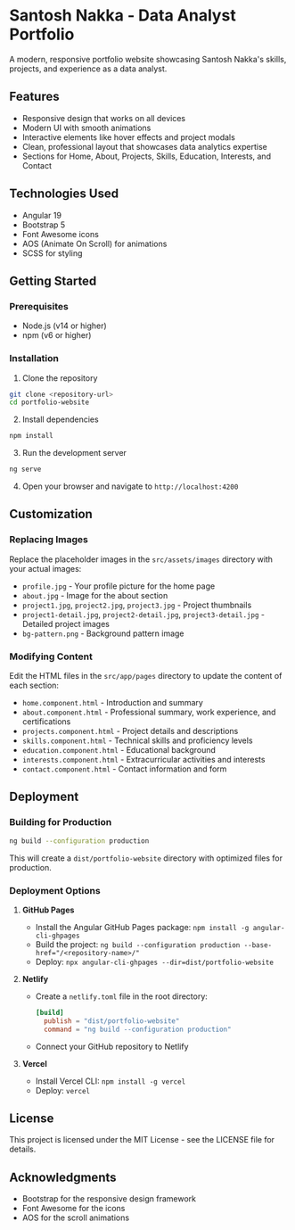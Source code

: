 # Santosh Nakka - Data Analyst Portfolio

A modern, responsive portfolio website showcasing Santosh Nakka's skills, projects, and experience as a data analyst.

## Features

- Responsive design that works on all devices
- Modern UI with smooth animations
- Interactive elements like hover effects and project modals
- Clean, professional layout that showcases data analytics expertise
- Sections for Home, About, Projects, Skills, Education, Interests, and Contact

## Technologies Used

- Angular 19
- Bootstrap 5
- Font Awesome icons
- AOS (Animate On Scroll) for animations
- SCSS for styling

## Getting Started

### Prerequisites

- Node.js (v14 or higher)
- npm (v6 or higher)

### Installation

1. Clone the repository
```bash
git clone <repository-url>
cd portfolio-website
```

2. Install dependencies
```bash
npm install
```

3. Run the development server
```bash
ng serve
```

4. Open your browser and navigate to `http://localhost:4200`

## Customization

### Replacing Images

Replace the placeholder images in the `src/assets/images` directory with your actual images:

- `profile.jpg` - Your profile picture for the home page
- `about.jpg` - Image for the about section
- `project1.jpg`, `project2.jpg`, `project3.jpg` - Project thumbnails
- `project1-detail.jpg`, `project2-detail.jpg`, `project3-detail.jpg` - Detailed project images
- `bg-pattern.png` - Background pattern image

### Modifying Content

Edit the HTML files in the `src/app/pages` directory to update the content of each section:

- `home.component.html` - Introduction and summary
- `about.component.html` - Professional summary, work experience, and certifications
- `projects.component.html` - Project details and descriptions
- `skills.component.html` - Technical skills and proficiency levels
- `education.component.html` - Educational background
- `interests.component.html` - Extracurricular activities and interests
- `contact.component.html` - Contact information and form

## Deployment

### Building for Production

```bash
ng build --configuration production
```

This will create a `dist/portfolio-website` directory with optimized files for production.

### Deployment Options

1. **GitHub Pages**
   - Install the Angular GitHub Pages package: `npm install -g angular-cli-ghpages`
   - Build the project: `ng build --configuration production --base-href="/<repository-name>/"`
   - Deploy: `npx angular-cli-ghpages --dir=dist/portfolio-website`

2. **Netlify**
   - Create a `netlify.toml` file in the root directory:
     ```toml
     [build]
       publish = "dist/portfolio-website"
       command = "ng build --configuration production"
     ```
   - Connect your GitHub repository to Netlify

3. **Vercel**
   - Install Vercel CLI: `npm install -g vercel`
   - Deploy: `vercel`

## License

This project is licensed under the MIT License - see the LICENSE file for details.

## Acknowledgments

- Bootstrap for the responsive design framework
- Font Awesome for the icons
- AOS for the scroll animations
